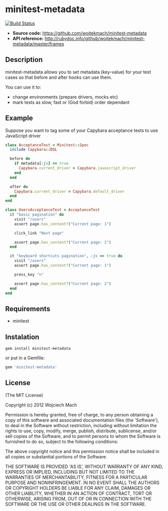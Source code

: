 minitest-metadata
=================

[![Build Status](https://secure.travis-ci.org/wojtekmach/minitest-metadata.png?branch=master)](http://travis-ci.org/wojtekmach/minitest-metadata)

- **Source code:** <https://github.com/wojtekmach/minitest-metadata>
- **API reference:** <http://rubydoc.info/github/wojtekmach/minitest-metadata/master/frames>

## Description

minitest-metadata allows you to set metadata (key-value) for your test cases so that
before and after hooks can use them.

You can use it to:

* change environments (prepare drivers, mocks etc)
* mark tests as slow, fast or (God forbid) order dependant

## Example

Suppose you want to tag some of your Capybara acceptance tests to
use JavaScript driver


```ruby
class AcceptanceTest < Minitest::Spec
  include Capybara::DSL

  before do
    if metadata[:js] == true
      Capybara.current_driver = Capybara.javascript_driver
    end
  end

  after do
    Capybara.current_driver = Capybara.default_driver
  end
end

class UsersAcceptanceTest < AcceptanceTest
  it "basic pagination" do
    visit "/users"
    assert page.has_content?("Current page: 1")

    click_link "Next page"

    assert page.has_content?("Current page: 2")
  end

  it "keyboard shortcuts pagination", :js => true do
    visit "/users"
    assert page.has_content?("Current page: 1")

    press_key "n"

    assert page.has_content?("Current page: 2")
  end
end
```


## Requirements

- minitest

## Instalation

```
gem install minitest-metadata
```

or put in a Gemfile:

```ruby
gem 'minitest-metadata'
```

## License

(The MIT License)

Copyright (c) 2012 Wojciech Mach

Permission is hereby granted, free of charge, to any person obtaining
a copy of this software and associated documentation files (the
'Software'), to deal in the Software without restriction, including
without limitation the rights to use, copy, modify, merge, publish,
distribute, sublicense, and/or sell copies of the Software, and to
permit persons to whom the Software is furnished to do so, subject to
the following conditions:

The above copyright notice and this permission notice shall be
included in all copies or substantial portions of the Software.

THE SOFTWARE IS PROVIDED 'AS IS', WITHOUT WARRANTY OF ANY KIND,
EXPRESS OR IMPLIED, INCLUDING BUT NOT LIMITED TO THE WARRANTIES OF
MERCHANTABILITY, FITNESS FOR A PARTICULAR PURPOSE AND NONINFRINGEMENT.
IN NO EVENT SHALL THE AUTHORS OR COPYRIGHT HOLDERS BE LIABLE FOR ANY
CLAIM, DAMAGES OR OTHER LIABILITY, WHETHER IN AN ACTION OF CONTRACT,
TORT OR OTHERWISE, ARISING FROM, OUT OF OR IN CONNECTION WITH THE
SOFTWARE OR THE USE OR OTHER DEALINGS IN THE SOFTWARE.
